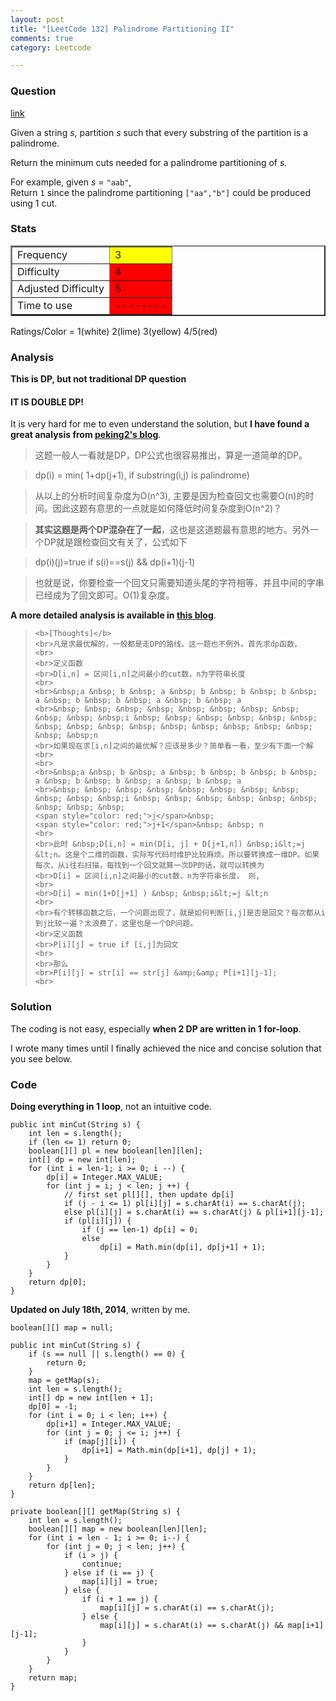 ```yaml
---
layout: post
title: "[LeetCode 132] Palindrome Partitioning II"
comments: true
category: Leetcode

---
```


### Question 
[link](https://oj.leetcode.com/problems/palindrome-partitioning-ii/)

<div class="question-content">
            <p></p><p>
Given a string <i>s</i>, partition <i>s</i> such that every substring of the partition is a palindrome.
</p>
<p>
Return the minimum cuts needed for a palindrome partitioning of <i>s</i>.
</p>
<p>
For example, given <i>s</i> = <code>"aab"</code>,<br>
Return <code>1</code> since the palindrome partitioning <code>["aa","b"]</code> could be produced using 1 cut.
</p><p></p>
          </div>

### Stats
<table border="2">
	<tr>
		<td>Frequency</td>
		<td bgcolor="yellow">3</td>
	</tr>
	<tr>
		<td>Difficulty</td>
		<td bgcolor="red">4</td>
	</tr>
	<tr>
		<td>Adjusted Difficulty</td>
		<td bgcolor="red">5</td>
	</tr>
	<tr>
		<td>Time to use</td>
		<td bgcolor="red">--------</td>
	</tr>
</table>

Ratings/Color = 1(white) 2(lime) 3(yellow) 4/5(red)

### Analysis

__This is DP, but not traditional DP question__

#### IT IS DOUBLE DP! 

It is very hard for me to even understand the solution, but __I have found a great analysis from [peking2's blog](http://blog.sina.com.cn/s/blog_b9285de20101iwqt.html)__. 

> 这题一般人一看就是DP，DP公式也很容易推出，算是一道简单的DP。

> dp(i) = min( 1+dp(j+1), if substring(i,j) is palindrome)

> 从以上的分析时间复杂度为O(n^3), 主要是因为检查回文也需要O(n)的时间。因此这题有意思的一点就是如何降低时间复杂度到O(n^2)？

> __其实这题是两个DP混杂在了一起__，这也是这道题最有意思的地方。另外一个DP就是跟检查回文有关了，公式如下

> dp(i)(j)=true if s(i)==s(j) && dp(i+1)(j-1)

> 也就是说，你要检查一个回文只需要知道头尾的字符相等，并且中间的字串已经成为了回文即可。O(1)复杂度。

__A more detailed analysis is available in [this blog](http://fisherlei.blogspot.sg/2013/03/leetcode-palindrome-partitioning-ii.html)__. 

<blockquote cite="http://fisherlei.blogspot.sg/2013/03/leetcode-palindrome-partitioning-ii.html">

    <b>[Thoughts]</b>
    <br>凡是求最优解的，一般都是走DP的路线。这一题也不例外。首先求dp函数，
    <br>
    <br>定义函数
    <br>D[i,n] = 区间[i,n]之间最小的cut数，n为字符串长度
    <br>
    <br>&nbsp;a &nbsp; b &nbsp; a &nbsp; b &nbsp; b &nbsp; b &nbsp; a &nbsp; b &nbsp; b &nbsp; a &nbsp; b &nbsp; a
    <br>&nbsp; &nbsp; &nbsp; &nbsp; &nbsp; &nbsp; &nbsp; &nbsp; &nbsp; &nbsp; &nbsp;i &nbsp; &nbsp; &nbsp; &nbsp; &nbsp; &nbsp; &nbsp; &nbsp; &nbsp; &nbsp; &nbsp; &nbsp; &nbsp; &nbsp; &nbsp; &nbsp; &nbsp;n
    <br>如果现在求[i,n]之间的最优解？应该是多少？简单看一看，至少有下面一个解
    <br>
    <br>
    <br>&nbsp;a &nbsp; b &nbsp; a &nbsp; b &nbsp; b &nbsp; b &nbsp; a &nbsp; b &nbsp; b &nbsp; a &nbsp; b &nbsp; a
    <br>&nbsp; &nbsp; &nbsp; &nbsp; &nbsp; &nbsp; &nbsp; &nbsp; &nbsp; &nbsp; &nbsp;i &nbsp; &nbsp; &nbsp; &nbsp; &nbsp; &nbsp; &nbsp; &nbsp; &nbsp;
    <span style="color: red;">j</span>&nbsp;
    <span style="color: red;">j+1</span>&nbsp; &nbsp; n
    <br>
    <br>此时 &nbsp;D[i,n] = min(D[i, j] + D[j+1,n]) &nbsp;i&lt;=j &lt;n。这是个二维的函数，实际写代码时维护比较麻烦。所以要转换成一维DP。如果每次，从i往右扫描，每找到一个回文就算一次DP的话，就可以转换为
    <br>D[i] = 区间[i,n]之间最小的cut数，n为字符串长度， 则,
    <br>
    <br>D[i] = min(1+D[j+1] ) &nbsp; &nbsp;i&lt;=j &lt;n
    <br>
    <br>有个转移函数之后，一个问题出现了，就是如何判断[i,j]是否是回文？每次都从i到j比较一遍？太浪费了，这里也是一个DP问题。
    <br>定义函数
    <br>P[i][j] = true if [i,j]为回文
    <br>
    <br>那么
    <br>P[i][j] = str[i] == str[j] &amp;&amp; P[i+1][j-1];
    <br>
</blockquote>

### Solution

The coding is not easy, especially __when 2 DP are written in 1 for-loop__. 

I wrote many times until I finally achieved the nice and concise solution that you see below. 

### Code

__Doing everything in 1 loop__, not an intuitive code. 

    public int minCut(String s) {
        int len = s.length();
        if (len <= 1) return 0;
        boolean[][] pl = new boolean[len][len];
        int[] dp = new int[len];
        for (int i = len-1; i >= 0; i --) {
            dp[i] = Integer.MAX_VALUE;
            for (int j = i; j < len; j ++) {
                // first set pl[][], then update dp[i]
                if (j - i <= 1) pl[i][j] = s.charAt(i) == s.charAt(j);
                else pl[i][j] = s.charAt(i) == s.charAt(j) & pl[i+1][j-1];
                if (pl[i][j]) {
                    if (j == len-1) dp[i] = 0;
                    else 
                        dp[i] = Math.min(dp[i], dp[j+1] + 1);
                }
            }
        }
        return dp[0];
    }

__Updated on July 18th, 2014__, written by me. 

    boolean[][] map = null;
    
    public int minCut(String s) {
        if (s == null || s.length() == 0) {
            return 0;
        }
        map = getMap(s);
        int len = s.length();
        int[] dp = new int[len + 1];
        dp[0] = -1;
        for (int i = 0; i < len; i++) {
            dp[i+1] = Integer.MAX_VALUE;
            for (int j = 0; j <= i; j++) {
                if (map[j][i]) {
                    dp[i+1] = Math.min(dp[i+1], dp[j] + 1);
                }
            }
        }
        return dp[len];
    }
	
	private boolean[][] getMap(String s) {
		int len = s.length();
		boolean[][] map = new boolean[len][len];
		for (int i = len - 1; i >= 0; i--) {
			for (int j = 0; j < len; j++) {
				if (i > j) {
				    continue;
				} else if (i == j) {
				    map[i][j] = true;
				} else {
				    if (i + 1 == j) {
				        map[i][j] = s.charAt(i) == s.charAt(j);
				    } else {
				        map[i][j] = s.charAt(i) == s.charAt(j) && map[i+1][j-1];
				    }
				}
			}
		}
		return map;
	}

